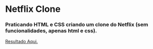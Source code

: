 # Netflix Clone
### Praticando HTML e CSS criando um clone do Netflix (sem funcionalidades, apenas html e css).

<a href="https://gabrielvictoria96.github.io/netflix-clone/" target="_blank">Resultado Aqui.</a>
